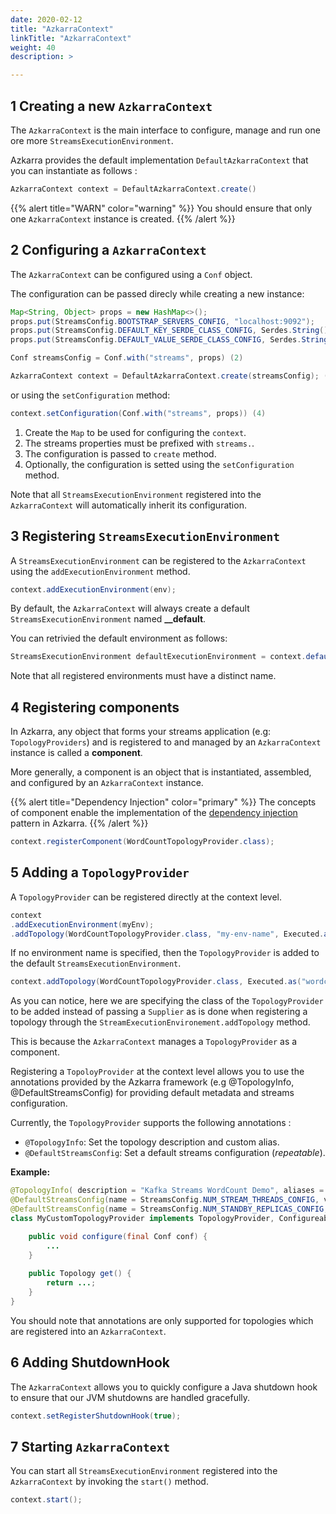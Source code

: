 ```yaml
---
date: 2020-02-12
title: "AzkarraContext"
linkTitle: "AzkarraContext"
weight: 40
description: >

---
```


## 1 Creating a new `AzkarraContext`

The `AzkarraContext` is the main interface to configure, manage and run one ore more `StreamsExecutionEnvironment`. 

Azkarra provides the default implementation `DefaultAzkarraContext` that you can instantiate as follows : 

```java
AzkarraContext context = DefaultAzkarraContext.create()
``` 


{{% alert title="WARN" color="warning" %}}
You should ensure that only one `AzkarraContext` instance is created.
{{% /alert %}}


## 2 Configuring a `AzkarraContext`

The `AzkarraContext` can be configured using a `Conf` object.

The configuration can be passed direcly while creating a new instance: 

```java
Map<String, Object> props = new HashMap<>(); 
props.put(StreamsConfig.BOOTSTRAP_SERVERS_CONFIG, "localhost:9092");
props.put(StreamsConfig.DEFAULT_KEY_SERDE_CLASS_CONFIG, Serdes.String().getClass());
props.put(StreamsConfig.DEFAULT_VALUE_SERDE_CLASS_CONFIG, Serdes.String().getClass()); (1)

Conf streamsConfig = Conf.with("streams", props) (2)

AzkarraContext context = DefaultAzkarraContext.create(streamsConfig); (3)
```

or using the `setConfiguration` method: 

```java
context.setConfiguration(Conf.with("streams", props)) (4)
```

1. Create the `Map` to be used for configuring the `context`.
2. The streams properties must be prefixed with `streams.`.
3. The configuration is passed to `create` method.
4. Optionally, the configuration is setted using the `setConfiguration` method.

Note that all `StreamsExecutionEnvironment` registered into the `AzkarraContext` will automatically inherit its configuration.

## 3 Registering `StreamsExecutionEnvironment`

A `StreamsExecutionEnvironment` can be registered to the `AzkarraContext` using the `addExecutionEnvironment` method.

```java
context.addExecutionEnvironment(env);
```

By default, the `AzkarraContext` will always create a default `StreamsExecutionEnvironment` named **__default**.

You can retrivied the default environment as follows:

```java
StreamsExecutionEnvironment defaultExecutionEnvironment = context.defaultExecutionEnvironment();
```

Note that all registered environments must have a distinct name.

## 4 Registering components

In Azkarra, any object that forms your streams application (e.g: `TopologyProviders`) and is registered to and managed by an `AzkarraContext` instance is called a **component**.  

More generally, a component is an object that is instantiated, assembled, and configured by an  `AzkarraContext` instance.

{{% alert title="Dependency Injection" color="primary" %}}
The concepts of component enable the implementation of the [dependency injection](./dependency-injection) pattern in Azkarra.
{{% /alert %}}

```java
context.registerComponent(WordCountTopologyProvider.class);
```

## 5 Adding a `TopologyProvider`

A `TopologyProvider` can be registered directly at the context level.

```java
context
.addExecutionEnvironment(myEnv);
.addTopology(WordCountTopologyProvider.class, "my-env-name", Executed.as("wordcount"))
```

If no environment name is specified, then the `TopologyProvider` is added to the default `StreamsExecutionEnvironment`.
```java
context.addTopology(WordCountTopologyProvider.class, Executed.as("wordcount"));
```

As you can notice, here we are specifying the class of the `TopologyProvider` to be added instead of passing a `Supplier` as is done when registering a topology through the `StreamExecutionEnvironement.addTopology` method.

This is because the `AzkarraContext` manages a `TopologyProvider` as a component.

Registering a `TopoloyProvider` at the context level allows you to use the  annotations provided by the Azkarra framework (e.g @TopologyInfo, @DefaultStreamsConfig) for providing default metadata and streams configuration.


Currently, the `TopologyProvider` supports the following annotations :

 * `@TopologyInfo`: Set the topology description and custom alias.
 * `@DefaultStreamsConfig`: Set a default streams configuration (_repeatable_).
 

**Example:**

```java
@TopologyInfo( description = "Kafka Streams WordCount Demo", aliases = "custom")
@DefaultStreamsConfig(name = StreamsConfig.NUM_STREAM_THREADS_CONFIG, value = "4")
@DefaultStreamsConfig(name = StreamsConfig.NUM_STANDBY_REPLICAS_CONFIG, value = "2")
class MyCustomTopologyProvider implements TopologyProvider, Configureable {

    public void configure(final Conf conf) {
        ...
    }   
    
    public Topology get() {
        return ...;
    }
}
```

You should note that annotations are only supported for topologies which are registered into an `AzkarraContext`.

## 6 Adding ShutdownHook

The `AzkarraContext` allows you to quickly configure a Java shutdown hook to ensure that our JVM shutdowns are handled gracefully.

```java
context.setRegisterShutdownHook(true);
```

## 7 Starting `AzkarraContext`

You can start all `StreamsExecutionEnvironment` registered into the `AzkarraContext` by invoking the `start()` method.

```java
context.start();
```

